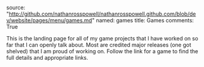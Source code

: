 source: "http://github.com/nathanrosspowell/nathanrosspowell.github.com/blob/dev/website/pages/menu/games.md"
named: games
title: Games 
comments: True

This is the landing page for all of my game projects that I have worked on so far that I can openly talk about. Most are credited major releases (one got shelved) that I am proud of working on. Follow the link for a game to find the full details and appropriate links.
